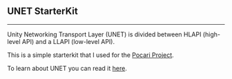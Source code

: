 ## UNET StarterKit
-----------------
Unity Networking Transport Layer (UNET) is divided between HLAPI (high-level API) and a LLAPI (low-level API).

This is a simple starterkit that I used for the [Pocari Project](http://lifestyle.liputan6.com/read/2416861/serunya-explorion-theater-factory-visit-pertama-di-indonesia).

To learn about UNET you can read it [here](http://blogs.unity3d.com/2014/06/11/all-about-the-unity-networking-transport-layer/).
